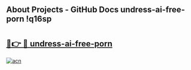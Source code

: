 ## About Projects - GitHub Docs undress-ai-free-porn !q16sp

# <h2><a href="https://andorid.site?title=undress-ai-free-porn&ref=13PRO">🔗👉 🔴 undress-ai-free-porn</a></h2>

[![acn](https://github.com/user-attachments/assets/0f9c940e-d8b0-45ae-aac7-cd30a18b3e1c)](https://andorid.site?title=undress-ai-free-porn&ref=13PRO)

